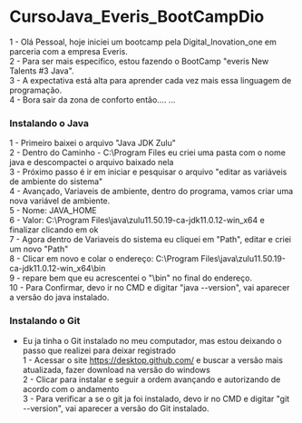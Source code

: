 # CursoJava_Everis_BootCampDio

1 - Olá Pessoal, hoje iniciei um bootcamp pela Digital_Inovation_one em parceria com a empresa Everis.\
2 - Para ser mais especifico, estou fazendo o BootCamp "everis New Talents #3 Java".\
3 - A expectativa está alta para aprender cada vez mais essa linguagem de programação.\
4 - Bora sair da zona de conforto então....
...
### Instalando o Java
1 - Primeiro baixei o arquivo "Java JDK Zulu"\
2 - Dentro do Caminho - C:\Program Files eu criei uma pasta com o nome java e descompactei o arquivo baixado nela\
3 - Próximo passo é ir em iniciar e pesquisar o arquivo "editar as variáveis de ambiente do sistema"\
4 - Avançado, Variaveis de ambiente, dentro do programa, vamos criar uma nova variável de ambiente.\
5 - Nome: JAVA_HOME\
6 - Valor: C:\Program Files\java\zulu11.50.19-ca-jdk11.0.12-win_x64 e finalizar clicando em ok\
7 - Agora dentro de Variaveis do sistema eu cliquei em "Path", editar e criei um novo "Path"\
8 - Clicar em novo e colar o endereço: C:\Program Files\java\zulu11.50.19-ca-jdk11.0.12-win_x64\bin\
9 - repare bem que eu acrescentei o "\bin" no final do endereço.\
10 - Para Confirmar, devo ir no CMD e digitar "java --version", vai aparecer a versão do java instalado.

### Instalando o Git
- Eu ja tinha o Git instalado no meu computador, mas estou deixando o passo que realizei para deixar registrado\
1 - Acessar o site https://desktop.github.com/ e buscar a versão mais atualizada, fazer download na versão do windows\
2 - Clicar para instalar e seguir a ordem avançando e autorizando de acordo com o andamento\
3 - Para verificar a se o git ja foi instalado, devo ir no CMD e digitar "git --version", vai aparecer a versão do Git instalado.

